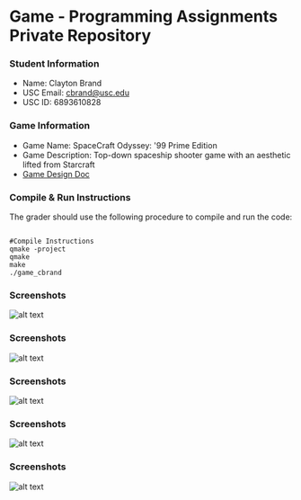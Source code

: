 # Game - Programming Assignments Private Repository
### Student Information
  + Name: Clayton Brand
  + USC Email: cbrand@usc.edu
  + USC ID: 6893610828

### Game Information
  + Game Name: SpaceCraft Odyssey: '99 Prime Edition
  + Game Description: Top-down spaceship shooter game with an aesthetic lifted from Starcraft
  + [Game Design Doc](GameDesignDoc.md)


### Compile & Run Instructions
The grader should use the following procedure to compile and run the code:
```shell

#Compile Instructions
qmake -project
qmake
make
./game_cbrand
```

### Screenshots
![alt text](https://github.com/usc-csci102-spring2013/game_cbrand/blob/master/screenshots/screen0.png?raw=true "Screenshot 1")
### Screenshots
![alt text](https://github.com/usc-csci102-spring2013/game_cbrand/blob/master/screenshots/screen1.png?raw=true "Screenshot 2")
### Screenshots
![alt text](https://github.com/usc-csci102-spring2013/game_cbrand/blob/master/screenshots/screen2.png?raw=true "Screenshot 3")
### Screenshots
![alt text](https://github.com/usc-csci102-spring2013/game_cbrand/blob/master/screenshots/screen3.png?raw=true "Screenshot 4")
### Screenshots
![alt text](https://github.com/usc-csci102-spring2013/game_cbrand/blob/master/screenshots/screen4.png?raw=true "Screenshot 5")
